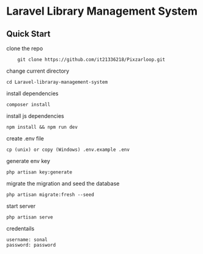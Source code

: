 # Laravel Library Management System

## Quick Start

clone the repo

```
    git clone https://github.com/it21336218/Pixzarloop.git
```

change current directory

```
cd Laravel-libraray-management-system
```

install dependencies

```
composer install
```

install js dependencies

```
npm install && npm run dev
```

create .env file

```
cp (unix) or copy (Windows) .env.example .env
```

generate env key

```
php artisan key:generate
```

migrate the migration and seed the database

```
php artisan migrate:fresh --seed
```

start server

```
php artisan serve
```

credentails

```
username: sonal
password: password

```
